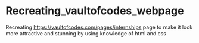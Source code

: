 # Recreating_vaultofcodes_webpage
Recreating https://vaultofcodes.com/pages/internships page to make it look more attractive and stunning by using knowledge of html and css
